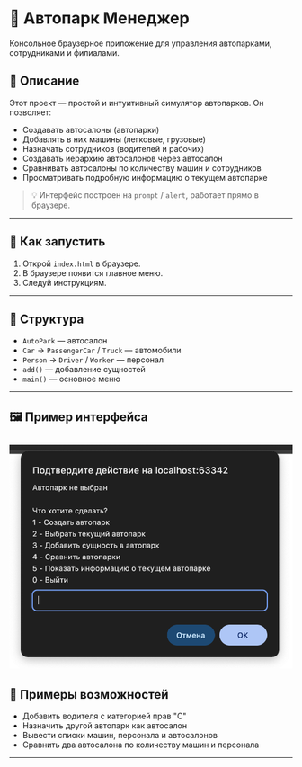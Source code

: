# 🚗 Автопарк Менеджер

Консольное браузерное приложение для управления автопарками, сотрудниками и филиалами.

## 📌 Описание

Этот проект — простой и интуитивный симулятор автопарков. Он позволяет:

- Создавать автосалоны (автопарки)
- Добавлять в них машины (легковые, грузовые)
- Назначать сотрудников (водителей и рабочих)
- Создавать иерархию автосалонов через автосалон
- Сравнивать автосалоны по количеству машин и сотрудников
- Просматривать подробную информацию о текущем автопарке

> 💡 Интерфейс построен на `prompt` / `alert`, работает прямо в браузере.

---

## 🚀 Как запустить

1. Открой `index.html` в браузере.
2. В браузере появится главное меню.
3. Следуй инструкциям.

---

## 🧱 Структура

- `AutoPark` — автосалон
- `Car` → `PassengerCar` / `Truck` — автомобили
- `Person` → `Driver` / `Worker` — персонал
- `add()` — добавление сущностей
- `main()` — основное меню

---

## 🖼️ Пример интерфейса

![Альтернативный текст](./example.png)
---

## 📖 Примеры возможностей

- Добавить водителя с категорией прав "C"
- Назначить другой автопарк как автосалон
- Вывести списки машин, персонала и автосалонов
- Сравнить два автосалона по количеству машин и персонала

---

